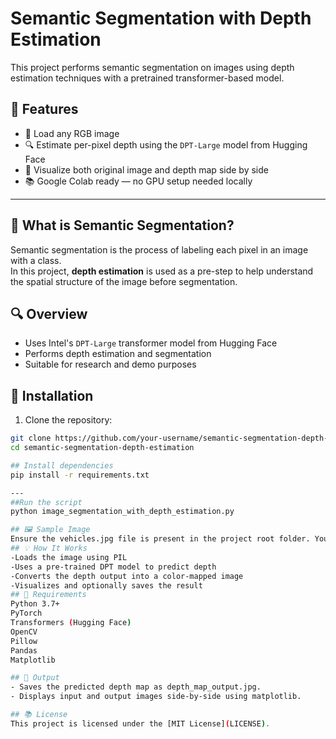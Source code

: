 # Semantic Segmentation with Depth Estimation

This project performs semantic segmentation on images using depth estimation techniques with a pretrained transformer-based model.
## 📌 Features

- 🌄 Load any RGB image
- 🔍 Estimate per-pixel depth using the `DPT-Large` model from Hugging Face
- 🎨 Visualize both original image and depth map side by side
- 📚 Google Colab ready — no GPU setup needed locally

---

## 🧠 What is Semantic Segmentation?

Semantic segmentation is the process of labeling each pixel in an image with a class.  
In this project, **depth estimation** is used as a pre-step to help understand the spatial structure of the image before segmentation.

## 🔍 Overview

- Uses Intel's `DPT-Large` transformer model from Hugging Face
- Performs depth estimation and segmentation
- Suitable for research and demo purposes

## 🔧 Installation

1. Clone the repository:

```bash
git clone https://github.com/your-username/semantic-segmentation-depth-estimation.git
cd semantic-segmentation-depth-estimation

## Install dependencies
pip install -r requirements.txt

---
##Run the script
python image_segmentation_with_depth_estimation.py

## 🖼️ Sample Image
Ensure the vehicles.jpg file is present in the project root folder. You can also replace it with any other image of your choice.
## 💡 How It Works
-Loads the image using PIL
-Uses a pre-trained DPT model to predict depth
-Converts the depth output into a color-mapped image
-Visualizes and optionally saves the result
## 🧪 Requirements
Python 3.7+
PyTorch
Transformers (Hugging Face)
OpenCV
Pillow
Pandas
Matplotlib

## 📌 Output
- Saves the predicted depth map as depth_map_output.jpg.
- Displays input and output images side-by-side using matplotlib.

## 📚 License
This project is licensed under the [MIT License](LICENSE).
